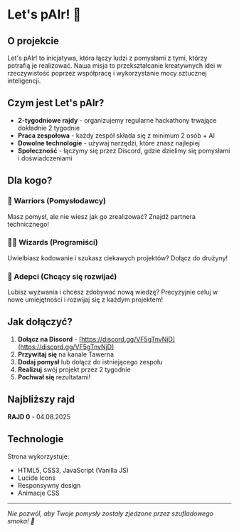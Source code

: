# Let's pAIr! 🚀

## O projekcie

Let's pAIr! to inicjatywa, która łączy ludzi z pomysłami z tymi, którzy potrafią je realizować. Naша misja to przekształcanie kreatywnych idei w rzeczywistość poprzez współpracę i wykorzystanie mocy sztucznej inteligencji.

## Czym jest Let's pAIr?

- **2-tygodniowe rajdy** - organizujemy regularne hackathony trwające dokładnie 2 tygodnie
- **Praca zespołowa** - każdy zespół składa się z minimum 2 osób + AI
- **Dowolne technologie** - używaj narzędzi, które znasz najlepiej
- **Społeczność** - łączymy się przez Discord, gdzie dzielimy się pomysłami i doświadczeniami

## Dla kogo?

### 🏹 Warriors (Pomysłodawcy)
Masz pomysł, ale nie wiesz jak go zrealizować? Znajdź partnera technicznego!

### 🧙‍♂️ Wizards (Programiści)
Uwielbiasz kodowanie i szukasz ciekawych projektów? Dołącz do drużyny!

### 🏹 Adepci (Chcący się rozwijać)
Lubisz wyzwania i chcesz zdobywać nową wiedzę? Precyzyjnie celuj w nowe umiejętności i rozwijaj się z każdym projektem!

## Jak dołączyć?

1. **Dołącz na Discord** - [https://discord.gg/VF5gTnvNjD](https://discord.gg/VF5gTnvNjD)
2. **Przywitaj się** na kanale Tawerna
3. **Dodaj pomysł** lub dołącz do istniejącego zespołu
4. **Realizuj** swój projekt przez 2 tygodnie
5. **Pochwał się** rezultatami!

## Najbliższy rajd

**RAJD 0** - 04.08.2025

## Technologie

Strona wykorzystuje:
- HTML5, CSS3, JavaScript (Vanilla JS)
- Lucide Icons
- Responsywny design
- Animacje CSS

---

*Nie pozwól, aby Twoje pomysły zostały zjedzone przez szufladowego smoka! 🐉*
